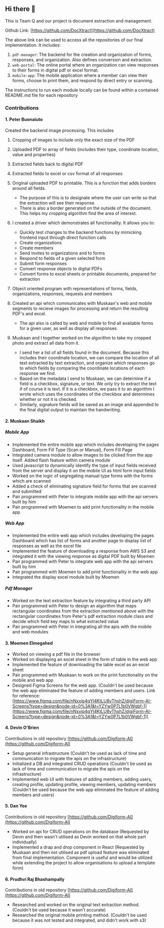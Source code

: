 ## Hi there 👋

This is Team Q and our project is document extraction and management.

Github Link: [https://github.com/DocXtract](https://github.com/DocXtract)

The above link can be used to access all the repositories of our final implementation. It includes:
1. ```pdf-manager```: The backend for the creation and organization of forms, responses, and organization. Also defines conversion and extraction.
2. ```web-portal```: The online portal where an organization can view responses to their forms in digital pdf or excel format.
3. ```mobile-app```: The mobile application where a member can view their forms, choose to print them, and respond by direct entry or scanning.

The instructions to run each module locally can be found within a contained README.md file for each repository


### Contributions
#### 1. Peter Buonaiuto
Created the backend image processing. This includes
  1. Cropping of images to include only the exact size of the PDF
  2. Uploaded PDF to array of fields (includes their type, coordinate location, value and properties)
  3. Extracted fields back to digital PDF
  4. Extracted fields to excel or csv format of all responses
  5. Original uploaded PDF to printable. This is a function that adds borders around all fields. 
      - The purpose of this is to designate where the user can write so that the extraction will see their response. 
      - There is also a border generated on the outside of the document. This helps my cropping algorithm find the area of interest.
  6. I created a driver which demonstrates all functionality. It allows you to:
      - Quickly test changes to the backend functions by mimicking frontend input through direct function calls
      - Create organizations
      - Create members
      - Send invites to organizations and to forms
      - Respond to fields of a given selected form
      - Submit form responses
      - Convert response objects to digital PDFs
      - Convert forms to excel sheets or printable documents, prepared for extraction
  7. Object oriented program with representations of forms, fields, organizations, responses, requests and members
  8. Created an api which communicates with Muskaan's web and mobile segments to recieve images for processing and return the resulting PDF's and excel.
      - The api also is called by web and mobile to find all available forms for a given user, as well as display all responses.

  9. Muskaan and I together worked on the algorithm to take my cropped photo and extract all data from it.
      - I send her a list of all fields found in the document. Because this includes their coordinate location, we can compare the location of all text extracted by text extraction, and organize which responses go to which fields by comparing the coordinate locations of each response we find. 
      - Based on the metadata I send to Muskaan, we can determine if a field is a checkbox, signature, or text. We only try to extract the text if of course it is text. If it is a checkbox, we pass it to an algorithm I wrote which uses the coordinates of the checkbox and determines whether or not it is checked.
      - Similarly, signature fields will be saved as an image and appended to the final digital output to maintain the handwriting.

#### 2. Muskaan Shaikh
##### Mobile App
  - Implemented the entire mobile app which includes developing the pages Dashboard, Form Fill Type (Scan or Manual), Form Fill Page
  - Integrated camera module to allow images to be clicked from the app itself. Added flash feature within camera module
  - Used javascript to dynamically identify the type of input fields received from the server and display it on the mobile UI as html form input fields
  - Worked on the logic of segregating manual type forms with the forms which are scanned
  - Added a check of eliminating signature field for forms that are scanned and submitted
  - Pair programmed with Peter to integrate mobile app with the api servers built by him
  - Pair programmed with Moemen to add print functionality in the mobile app
  
##### Web App
  - Implemented the entire web app which includes developing the pages Dashboard which has list of forms and another page to display list of responses as well as the excel file
  - Implemented the feature of downloading a response from AWS S3 and integrated it with the viewing response as digital PDF built by Moemen
  - Pair programmed with Peter to integrate web app with the api servers built by him
  - Pair programmed with Moemen to add print functionality in the web app
  - Integrated the display excel module built by Moemen

##### Pdf Manager
  - Worked on the text extraction feature by integrating a third party API
  - Pair programmed with Peter to design an algorithm that maps rectangular coordinates from the extraction mentioned above with the rectangular coordinates from Peter's pdf extraction module class and decide which field key maps to what extracted value
  - Pair programmed with Peter in integrating all the apis with the mobile and web modules
 
#### 3. Moemen Elmegahed
  - Worked on viewing a pdf file in the browser
  - Worked on displaying an excel sheet in the form of table in the web app
  - Implemented the feature of downloading the table excel as an excel sheet
  - Pair programmed with Muskaan to work on the print functionality on the mobile and web app
  - Designed Figma Screens for the web app. (Couldn't be used because the web app eliminated the feature of adding members and users. Link for reference: [https://www.figma.com/file/nNxxip4qYl4KtLU8vThshZ/digiForm-AI-Screens?type=design&node-id=0%3A1&t=YZYw0P7L1b0VWgbf-1](https://www.figma.com/file/nNxxip4qYl4KtLU8vThshZ/digiForm-AI-Screens?type=design&node-id=0%3A1&t=YZYw0P7L1b0VWgbf-1))
  
#### 4. Devin O'Brien
 Contributions in old repository [https://github.com/Digiform-AI](https://github.com/Digiform-AI)
 - Setup general infrastructure (Couldn't be used as lack of time and communication to migrate the apis on the infrastructure)
 - Initialized a DB and integrated CRUD operations (Couldn't be used as lack of time and communication to migrate the apis on the infrastructure)
 - Implemented web UI with features of adding members, adding users, creating profile, updating profile, viewing members, updating members (Couldn't be used because the web app eliminated the feature of adding members and users) 
 
#### 5. Dan Yee
Contributions in old repository [https://github.com/Digiform-AI](https://github.com/Digiform-AI)
 - Worked on api for CRUD operations on the database (Requested by Devin and then wasn't utilised as Devin worked on that whole part individually)
 - Implemented a drap and drop component in React (Requested by Muskaan and then not utilised as pdf upload feature was eliminated from final implementation. Component is useful and would be utilized while extending the project to allow organisations to upload a template form)
 
#### 6. Prudhvi Raj Bhashampally
Contributions in old repository [https://github.com/Digiform-AI](https://github.com/Digiform-AI)
 - Researched and worked on the original text extraction method. (Couldn't be used because it wasn't accurate)
 - Researched the original mobile printing method. (Couldn't be used because it was not tested and integrated, and didn't work with s3)
 
